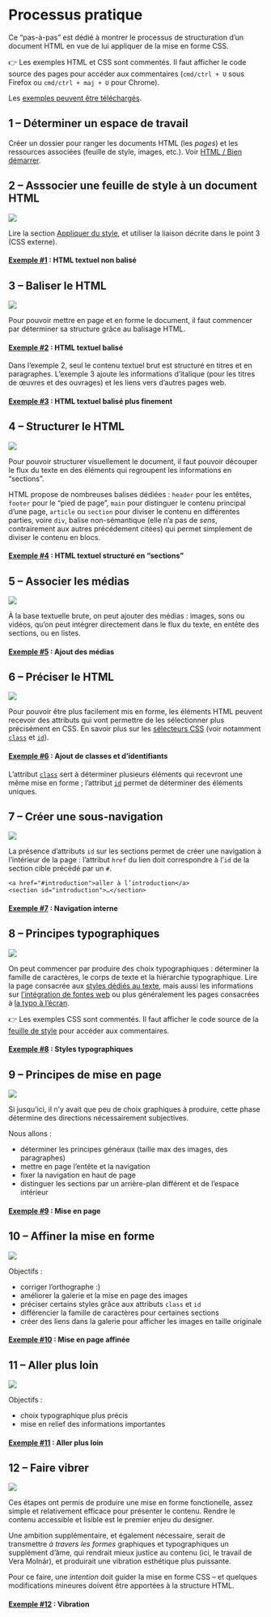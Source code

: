 # Processus pratique

Ce “pas-à-pas” est dédié à montrer le processus de structuration d’un document HTML en vue de lui appliquer de la mise en forme CSS.

👉 Les exemples HTML et CSS sont commentés. Il faut afficher le code source des pages pour accéder aux commentaires (`cmd/ctrl + U` sous Firefox ou `cmd/ctrl + maj + U` pour Chrome).

Les [exemples peuvent être téléchargés](css-pas-a-pas.zip).

## 1 – Déterminer un espace de travail



Créer un dossier pour ranger les documents HTML (les *pages*) et les ressources associées (feuille de style, images, etc.). Voir [HTML / Bien démarrer](../../html/start).

## 2 – Asssocier une feuille de style à un document HTML

[![](img/01.png)](examples/01.html)

Lire la section [Appliquer du style](../), et utiliser la liaison décrite dans le point 3 (CSS externe).

#### [Exemple #1](examples/01.html) : HTML textuel non balisé

## 3 – Baliser le HTML

[![](img/03.png)](examples/03.html)

Pour pouvoir mettre en page et en forme le document, il faut commencer par déterminer sa structure grâce au balisage HTML.

#### [Exemple #2](examples/02.html) : HTML textuel balisé


Dans l’exemple 2, seul le contenu textuel brut est structuré en titres et en paragraphes. L’exemple 3 ajoute les informations d’italique (pour les titres de œuvres et des ouvrages) et les liens vers d’autres pages web.

#### [Exemple #3](examples/03.html) : HTML textuel balisé plus finement

## 4 – Structurer le HTML

[![](img/04.png)](examples/04.html)

Pour pouvoir structurer visuellement le document, il faut pouvoir découper le flux du texte en des éléments qui regroupent les informations en “sections”. 

HTML propose de nombreuses balises dédiées : `header` pour les entêtes, `footer` pour le “pied de page”, `main` pour distinguer le contenu principal d’une page, `article` ou `section` pour diviser le contenu en différentes parties, voire `div`, balise non-sémantique (elle n’a pas de *sens*, contrairement aux autres précédement citées) qui permet simplement de diviser le contenu en blocs.

#### [Exemple #4](examples/04.html) : HTML textuel structuré en “sections”


## 5 – Associer les médias

[![](img/05.png)](examples/05.html)

À la base textuelle brute, on peut ajouter des médias : images, sons ou vidéos, qu’on peut intégrer directement dans le flux du texte, en entête des sections, ou en listes.

#### [Exemple #5](examples/05.html) : Ajout des médias


## 6 – Préciser le HTML

[![](img/06.png)](examples/06.html)

Pour pouvoir être plus facilement mis en forme, les éléments HTML peuvent recevoir des attributs qui vont permettre de les sélectionner plus précisément en CSS. En savoir plus sur les [sélecteurs CSS](../selectors) (voir notamment [`class`](../selectors/#class) et [`id`](../selectors/#id)).

#### [Exemple #6](examples/06.html) : Ajout de classes et d’identifiants

L’attribut [`class`](../selectors/#class) sert à déterminer plusieurs éléments qui recevront une même mise en forme ; l’attribut [`id`](../selectors/#id) permet de déterminer des éléments uniques.

## 7 – Créer une sous-navigation

[![](img/07.png)](examples/07.html)

La présence d’attributs `id` sur les sections permet de créer une navigation à l’intérieur de la page : l’attribut `href` du lien doit correspondre à l’`id` de la section cible précédé par un `#`.
```
<a href="#introduction">aller à l’introduction</a>
<section id="introduction">…</section>
```

#### [Exemple #7](examples/07.html) : Navigation interne

## 8 – Principes typographiques

[![](img/08.png)](examples/08.html)

On peut commencer par produire des choix typographiques : déterminer la famille de caractères, le corps de texte et la hiérarchie typographique. Lire la page consacrée aux [styles dédiés au texte](../text/), mais aussi les informations sur [l’intégration de fontes web](../../typo/webfonts/) ou plus généralement les pages consacrées à [la typo à l’écran](../../typo/).

👉 Les exemples CSS sont commentés. Il faut afficher le code source de la [feuille de style](examples/style-08.css) pour accéder aux commentaires.

#### [Exemple #8](examples/08.html) : Styles typographiques

## 9 – Principes de mise en page

[![](img/09.png)](examples/09.html)

Si jusqu’ici, il n’y avait que peu de choix graphiques à produire, cette phase détermine des directions nécessairement subjectives.

Nous allons :

* déterminer les principes généraux (taille max des images, des paragraphes)
* mettre en page l’entête et la navigation
* fixer la navigation en haut de page
* distinguer les sections par un arrière-plan différent et de l’espace intérieur

#### [Exemple #9](examples/09.html) : Mise en page

## 10 – Affiner la mise en forme

[![](img/10.png)](examples/10.html)

Objectifs :

* corriger l’orthographe :)
* améliorer la galerie et la mise en page des images
* préciser certains styles grâce aux attributs `class` et `id`
* différencier la famille de caractères pour certaines sections
* créer des liens dans la galerie pour afficher les images en taille originale

#### [Exemple #10](examples/10.html) : Mise en page affinée


## 11 – Aller plus loin

[![](img/11.png)](examples/11.html)

Objectifs :

* choix typographique plus précis
* mise en relief des informations importantes

#### [Exemple #11](examples/11.html) : Aller plus loin

## 12 – Faire vibrer

[![](img/12.png)](examples/12.html)

Ces étapes ont permis de produire une mise en forme fonctionelle, assez simple et relativement efficace pour présenter le contenu. Rendre le contenu accessible et lisible est le premier enjeu du designer.

Une ambition supplémentaire, et également nécessaire, serait de transmettre *à travers les formes* graphiques et typographiques un supplément d’âme, qui rendrait mieux justice au contenu (ici, le travail de Vera Molnár), et produirait une vibration esthétique plus puissante.

Pour ce faire, une *intention* doit guider la mise en forme CSS – et quelques modifications mineures doivent être apportées à la structure HTML.

#### [Exemple #12](examples/12.html) : Vibration

